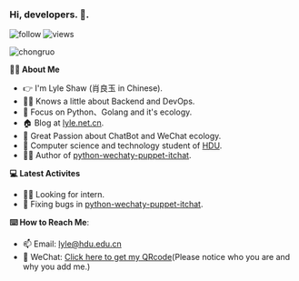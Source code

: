 ### Hi, developers. 👋.

<p align="left"> 
  <img src="https://img.shields.io/github/followers/lyleshaw?label=Followers" alt="follow" />
  <img src="https://komarev.com/ghpvc/?username=lyleshaw" alt="views" /> 
</p>

<p align="left"> <img src="https://github-readme-stats.vercel.app/api?username=LyleShaw&show_icons=true&include_all_commits=true&count_private=true" alt="chongruo" /> </p>

**🙍‍♂️ About Me**

- 👉 I'm Lyle Shaw (肖良玉 in Chinese).
- 🙇‍♂️ Knows a little about Backend and DevOps.
- 🐍 Focus on Python、Golang and it's ecology.
- 🏠 Blog at [lyle.net.cn](https://lyle.net.cn).
- 🤖️ Great Passion about ChatBot and WeChat ecology.
- 🏫 Computer science and technology student of [HDU](https://www.hdu.edu.cn/).
- 👨‍💻 Author of [python-wechaty-puppet-itchat](https://github.com/wechaty/python-wechaty-puppet-itchat).

**💻 Latest Activites**

- 🙋‍♂️ Looking for intern.
- 🐛 Fixing bugs in [python-wechaty-puppet-itchat](https://github.com/wechaty/python-wechaty-puppet-itchat).

**⌨️ How to Reach Me**:

- 📫 Email: [lyle@hdu.edu.cn](mailto:lyle@hdu.edu.cn)
- 💬 WeChat: [Click here to get my QRcode](https://user-images.githubusercontent.com/25427168/135266647-63f2e132-c443-40b6-89f0-ca494dccfc09.png)(Please notice who you are and why you add me.)
